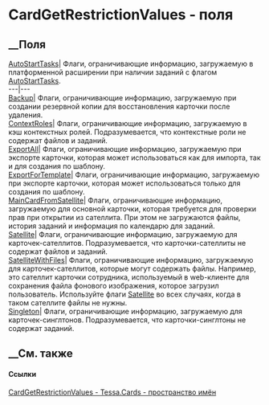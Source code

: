 # CardGetRestrictionValues - поля
##  __Поля
[AutoStartTasks](F_Tessa_Cards_CardGetRestrictionValues_AutoStartTasks.htm)|
Флаги, ограничивающие информацию, загружаемую в платформенной расширении при
наличии заданий с флагом [AutoStartTasks](T_Tessa_Cards_CardTypeFlags.htm).  
---|---  
[Backup](F_Tessa_Cards_CardGetRestrictionValues_Backup.htm)|  Флаги,
ограничивающие информацию, загружаемую при создании резервной копии для
восстановления карточки после удаления.  
[ContextRoles](F_Tessa_Cards_CardGetRestrictionValues_ContextRoles.htm)|
Флаги, ограничивающие информацию, загружаемую в кэш контекстных ролей.
Подразумевается, что контекстные роли не содержат файлов и заданий.  
[ExportAll](F_Tessa_Cards_CardGetRestrictionValues_ExportAll.htm)|  Флаги,
ограничивающие информацию, загружаемую при экспорте карточки, которая может
использоваться как для импорта, так и для создания по шаблону.  
[ExportForTemplate](F_Tessa_Cards_CardGetRestrictionValues_ExportForTemplate.htm)|
Флаги, ограничивающие информацию, загружаемую при экспорте карточки, которая
может использоваться только для создания по шаблону.  
[MainCardFromSatellite](F_Tessa_Cards_CardGetRestrictionValues_MainCardFromSatellite.htm)|
Флаги, ограничивающие информацию, загружаемую для основной карточки, которая
требуется для проверки прав при открытии из сателлита. При этом не загружаются
файлы, история заданий и информация по календарю для заданий.  
[Satellite](F_Tessa_Cards_CardGetRestrictionValues_Satellite.htm)|  Флаги,
ограничивающие информацию, загружаемую для карточек-сателлитов.
Подразумевается, что карточки-сателлиты не содержат файлов и заданий.  
[SatelliteWithFiles](F_Tessa_Cards_CardGetRestrictionValues_SatelliteWithFiles.htm)|
Флаги, ограничивающие информацию, загружаемую для карточек-сателлитов, которые
могут содержать файлы. Например, это сателлит карточки сотрудника,
используемый в web-клиенте для сохранения файла фонового изображения, которое
загрузил пользователь. Используйте флаги
[Satellite](F_Tessa_Cards_CardGetRestrictionValues_Satellite.htm) во всех
случаях, когда в таком сателлите файлы не нужны.  
[Singleton](F_Tessa_Cards_CardGetRestrictionValues_Singleton.htm)|  Флаги,
ограничивающие информацию, загружаемую для карточек-синглтонов.
Подразумевается, что карточки-синглтоны не содержат заданий.  
## __См. также
#### Ссылки
[CardGetRestrictionValues - ](T_Tessa_Cards_CardGetRestrictionValues.htm)
[Tessa.Cards - пространство имён](N_Tessa_Cards.htm)
